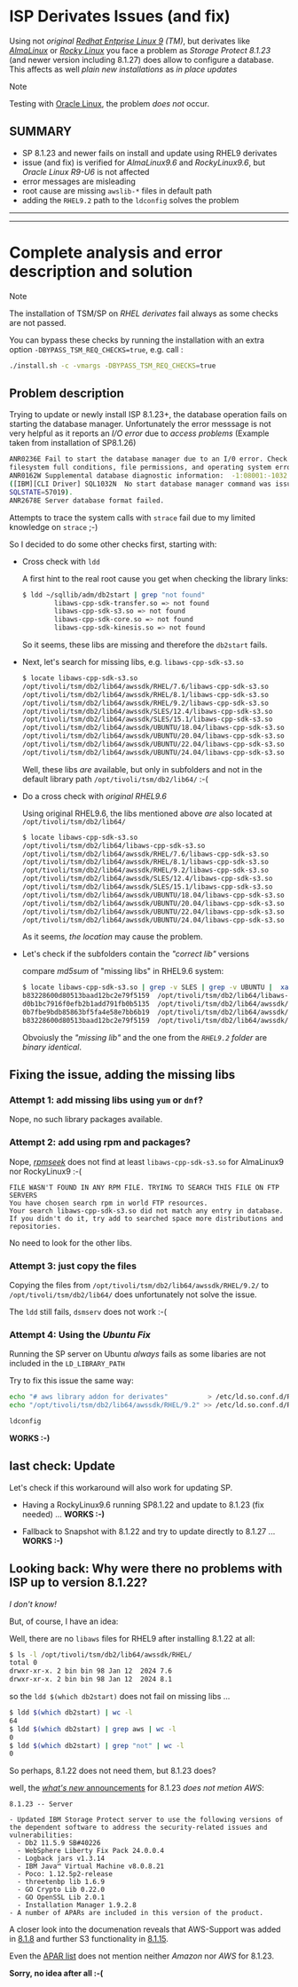 <!--
##############################################################################
# changelog
# date          version remark
# 2025-07-02    0.1.    first version covering RHEL9 and SP up to 8.1.27
#               0.1.1   changed "[!INFO]" with "[!NOTE]"
# 2025-06-27    0.0.1   initial version, shared with IBM
#
##############################################################################
#
#   https://github.com/bnachtwey/IT-Stuff/blob/main/Backup/TSM-ISP/RHEL-Derivates.md
#    
#   A short abstract on installing IBM Storage Protect on non-supported RHEL derivates
#
#   The Author:
#   (C) 2025        Bjørn Nachtwey, tsm@bjoernsoe.net
#
#   Grateful Thanks to the Company, that allowed me to do this
#   (C) 2025        Cristie Data Gmbh, www.cristie.de
#
##############################################################################
#
#  Licensed under the Mozilla Public License (MPL) Version 2.0;

#  you may not use this file except in compliance with the License.
#  If a copy of the MPL was not distributed with this file, You can obtain one at 
# 
#   http://mozilla.org/MPL/2.0/.
#
#  Unless required by applicable law or agreed to in writing, software
#  distributed under the License is distributed on an "AS IS" BASIS,
#  WITHOUT WARRANTIES OR CONDITIONS OF ANY KIND, either express or implied.
#  See the License for the specific language governing permissions and
#  limitations under the License.
#
##############################################################################
-->
# ISP Derivates Issues (and fix)

Using not *original [Redhat Entprise Linux 9](https://www.redhat.com/en/blog/install-linux-rhel-9) (TM)*, but derivates like [*AlmaLinux*](https://almalinux.org/get-almalinux/) or [*Rocky Linux*](https://rockylinux.org/download) you face a problem as *Storage Protect 8.1.23* (and newer version including 8.1.27) does allow to configure a database. This affects as well *plain new installations* as *in place updates*

> [!NOTE]
>
> Testing with [Oracle Linux](https://yum.oracle.com/oracle-linux-isos.html), the problem *does not* occur.

## SUMMARY

- SP 8.1.23 and newer fails on install and update using RHEL9 derivates
- issue (and fix) is verified for *AlmaLinux9.6* and *RockyLinux9.6*, but *Oracle Linux R9-U6* is not affected
- error messages are misleading
- root cause are missing `awslib-*` files in default path
- adding the `RHEL9.2` path to the `ldconfig` solves the problem

---
---

# Complete analysis and error description and solution

> [!NOTE]
>
> The installation of TSM/SP on *RHEL derivates* fail always as some checks are not passed.
>
> You can bypass these checks by running the installation with an extra option `-DBYPASS_TSM_REQ_CHECKS=true`, e.g. call :
>
> ```bash
> ./install.sh -c -vmargs -DBYPASS_TSM_REQ_CHECKS=true
> ```

## Problem description

Trying to update or newly install ISP 8.1.23+, the database operation fails on starting the database manager.
Unfortunately the error messsage is not very helpful as it reports an *I/O error* due to *access problems* (Example taken from installation of SP8.1.26)

```bash
ANR0236E Fail to start the database manager due to an I/0 error. Check for
filesystem full conditions, file permissions, and operating system errors.
ANR0162W Supplemental database diagnostic information:  -1:08001:-1032
([IBM][CLI Driver] SQL1032N  No start database manager command was issued. 
SQLSTATE=57019).
ANR2678E Server database format failed.
```

Attempts to trace the system calls with `strace` fail due to my limited knowledge on `strace` ;-)

So I decided to do some other checks first, starting with:

- Cross check with `ldd`

  A first hint to the real root cause you get when checking the library links:

  ```bash
  $ ldd ~/sqllib/adm/db2start | grep "not found"
          libaws-cpp-sdk-transfer.so => not found
          libaws-cpp-sdk-s3.so => not found
          libaws-cpp-sdk-core.so => not found
          libaws-cpp-sdk-kinesis.so => not found
  ```

  So it seems, these libs are missing and therefore the `db2start` fails.

- Next, let's search for missing libs, e.g. `libaws-cpp-sdk-s3.so`

  ```bash
  $ locate libaws-cpp-sdk-s3.so
  /opt/tivoli/tsm/db2/lib64/awssdk/RHEL/7.6/libaws-cpp-sdk-s3.so
  /opt/tivoli/tsm/db2/lib64/awssdk/RHEL/8.1/libaws-cpp-sdk-s3.so
  /opt/tivoli/tsm/db2/lib64/awssdk/RHEL/9.2/libaws-cpp-sdk-s3.so
  /opt/tivoli/tsm/db2/lib64/awssdk/SLES/12.4/libaws-cpp-sdk-s3.so
  /opt/tivoli/tsm/db2/lib64/awssdk/SLES/15.1/libaws-cpp-sdk-s3.so
  /opt/tivoli/tsm/db2/lib64/awssdk/UBUNTU/18.04/libaws-cpp-sdk-s3.so
  /opt/tivoli/tsm/db2/lib64/awssdk/UBUNTU/20.04/libaws-cpp-sdk-s3.so
  /opt/tivoli/tsm/db2/lib64/awssdk/UBUNTU/22.04/libaws-cpp-sdk-s3.so
  /opt/tivoli/tsm/db2/lib64/awssdk/UBUNTU/24.04/libaws-cpp-sdk-s3.so
  ```

  Well, these libs *are* available, but only in subfolders and not in the default library path `/opt/tivoli/tsm/db2/lib64/` :-(

- Do a cross check with *original RHEL9.6*

  Using original RHEL9.6, the libs mentioned above *are* also located at `/opt/tivoli/tsm/db2/lib64/`

  ```bash
  $ locate libaws-cpp-sdk-s3.so
  /opt/tivoli/tsm/db2/lib64/libaws-cpp-sdk-s3.so
  /opt/tivoli/tsm/db2/lib64/awssdk/RHEL/7.6/libaws-cpp-sdk-s3.so
  /opt/tivoli/tsm/db2/lib64/awssdk/RHEL/8.1/libaws-cpp-sdk-s3.so
  /opt/tivoli/tsm/db2/lib64/awssdk/RHEL/9.2/libaws-cpp-sdk-s3.so
  /opt/tivoli/tsm/db2/lib64/awssdk/SLES/12.4/libaws-cpp-sdk-s3.so
  /opt/tivoli/tsm/db2/lib64/awssdk/SLES/15.1/libaws-cpp-sdk-s3.so
  /opt/tivoli/tsm/db2/lib64/awssdk/UBUNTU/18.04/libaws-cpp-sdk-s3.so
  /opt/tivoli/tsm/db2/lib64/awssdk/UBUNTU/20.04/libaws-cpp-sdk-s3.so
  /opt/tivoli/tsm/db2/lib64/awssdk/UBUNTU/22.04/libaws-cpp-sdk-s3.so
  /opt/tivoli/tsm/db2/lib64/awssdk/UBUNTU/24.04/libaws-cpp-sdk-s3.so
  ```

  As it seems, *the location* may cause the problem.

- Let's check if the subfolders contain the *"correct lib"* versions

  compare *md5sum* of "missing libs" in RHEL9.6 system:

  ```bash
  $ locate libaws-cpp-sdk-s3.so | grep -v SLES | grep -v UBUNTU |  xargs -d '\n' md5sum 
  b83228600d80513baad12bc2e79f5159  /opt/tivoli/tsm/db2/lib64/libaws-cpp-sdk-s3.so
  d0b1bc7916f0efb2b1add791fb0b5135  /opt/tivoli/tsm/db2/lib64/awssdk/RHEL/7.6/libaws-cpp-sdk-s3.so
  0b7fbe9bdb85863bf5fa4e58e7bb6b19  /opt/tivoli/tsm/db2/lib64/awssdk/RHEL/8.1/libaws-cpp-sdk-s3.so
  b83228600d80513baad12bc2e79f5159  /opt/tivoli/tsm/db2/lib64/awssdk/RHEL/9.2/libaws-cpp-sdk-s3.so
  ```

  Obvoiusly the *"missing lib"* and the one from the *`RHEL9.2` folder* are *binary identical*.

## Fixing the issue, adding the missing libs

### Attempt 1: add missing libs using `yum` or `dnf`?

Nope, no such library packages available.

### Attempt 2: add using rpm and packages?

Nope, [*rpmseek*](https://rpm.pbone.net) does not find at least `libaws-cpp-sdk-s3.so` for AlmaLinux9 nor RockyLinux9 :-(

```
FILE WASN'T FOUND IN ANY RPM FILE. TRYING TO SEARCH THIS FILE ON FTP SERVERS
You have chosen search rpm in world FTP resources.
Your search libaws-cpp-sdk-s3.so did not match any entry in database.
If you didn't do it, try add to searched space more distributions and repositories.
```

No need to look for the other libs.

### Attempt 3: just copy the files

Copying the files from `/opt/tivoli/tsm/db2/lib64/awssdk/RHEL/9.2/` to `/opt/tivoli/tsm/db2/lib64/` does unfortunately not solve the issue.

The `ldd` still fails, `dsmserv` does not work :-(

### Attempt 4: Using the *Ubuntu Fix*

Running the SP server on Ubuntu *always* fails as some libaries are not included in the `LD_LIBRARY_PATH`

Try to fix this issue the same way:

```bash
echo "# aws library addon for derivates"          > /etc/ld.so.conf.d/RHEL4TSM.conf
echo "/opt/tivoli/tsm/db2/lib64/awssdk/RHEL/9.2" >> /etc/ld.so.conf.d/RHEL4TSM.conf

ldconfig
```

**WORKS :-)**

## last check: Update

Let's check if this workaround will also work for updating SP.

- Having a RockyLinux9.6 running SP8.1.22 and update to 8.1.23 (fix needed) ... **WORKS :-)**

- Fallback to Snapshot with 8.1.22 and try to update directly to 8.1.27 ... **WORKS :-)**



## Looking back: Why were there no problems with ISP up to version 8.1.22?

*I don't know!*

But, of course, I have an idea:

Well, there are no `libaws` files for RHEL9 after installing 8.1.22 at all:

```bash
$ ls -l /opt/tivoli/tsm/db2/lib64/awssdk/RHEL/
total 0
drwxr-xr-x. 2 bin bin 98 Jan 12  2024 7.6
drwxr-xr-x. 2 bin bin 98 Jan 12  2024 8.1
```

so the `ldd $(which db2start)` does not fail on missing libs ...

```bash
$ ldd $(which db2start) | wc -l
64
$ ldd $(which db2start) | grep aws | wc -l
0
$ ldd $(which db2start) | grep "not" | wc -l
0
```

So perhaps, 8.1.22 does not need them, but 8.1.23 does?

well, the [*what's new* announcements](https://www.ibm.com/docs/en/storage-protect/8.1.27?topic=servers-whats-new) for 8.1.23 *does not metion AWS*:

```
8.1.23 -- Server

- Updated IBM Storage Protect server to use the following versions of the dependent software to address the security-related issues and vulnerabilities:
  - Db2 11.5.9 SB#40226
  - WebSphere Liberty Fix Pack 24.0.0.4
  - Logback jars v1.3.14
  - IBM Java™ Virtual Machine v8.0.8.21
  - Poco: 1.12.5p2-release
  - threetenbp lib 1.6.9
  - GO Crypto Lib 0.22.0
  - GO OpenSSL Lib 2.0.1
  - Installation Manager 1.9.2.8
- A number of APARs are included in this version of the product.
``` 

A closer look into the documenation reveals that AWS-Support was added in [8.1.8](http://www.ibm.com/support/knowledgecenter/SSEQVQ_8.1.8/srv.common/r_techchg_intelligenttier_818.html) and further S3 functionality in [8.1.15](https://www.ibm.com/docs/en/storage-protect/8.1.15?topic=servers-whats-new).

Even the [APAR list](https://www.ibm.com/support/pages/node/6447173#8123) does not mention neither *Amazon* nor *AWS* for 8.1.23.

**Sorry, no idea after all :-(**